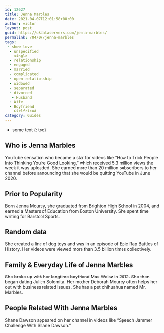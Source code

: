 ```yaml
---
id: 12627
title: Jenna Marbles
date: 2021-04-07T12:01:58+00:00
author: victor
layout: post
guid: https://ukdataservers.com/jenna-marbles/
permalink: /04/07/jenna-marbles
tags:
 - show love
  - unspecified
  - single
  - relationship
  - engaged
  - married
  - complicated
  - open relationship
  - widowed
  - separated
  - divorced
   - Husband
  - Wife
  - Boyfriend
  - Girlfriend
category: Guides
---
```


* some text
{: toc}


## Who is Jenna Marbles



YouTube sensation who became a star for videos like &#8220;How to Trick People Into Thinking You&#8217;re Good Looking,&#8221; which received 5.3 million views the week it was uploaded. She earned more than 20 million subscribers to her channel before announcing that she would be quitting YouTube in June 2020. 

                
                
                
## Prior to Popularity



Born Jenna Mourey, she graduated from Brighton High School in 2004, and earned a Masters of Education from Boston University. She spent time writing for Barstool Sports. 

                
                
                
## Random data



She created a line of dog toys and was in an episode of Epic Rap Battles of History. Her videos were viewed more than 3.5 billion times collectively. 

                
                
                
## Family & Everyday Life of Jenna Marbles



She broke up with her longtime boyfriend Max Weisz in 2012. She then began dating Julien Solomita. Her mother Deborah Mourey often helps her out with business related issues. She has a pet chihuahua named Mr. Marbles. 

                
                
                
## People Related With Jenna Marbles



Shane Dawson appeared on her channel in videos like &#8220;Speech Jammer Challenge With Shane Dawson.&#8221;

                
              
            
          
          
          